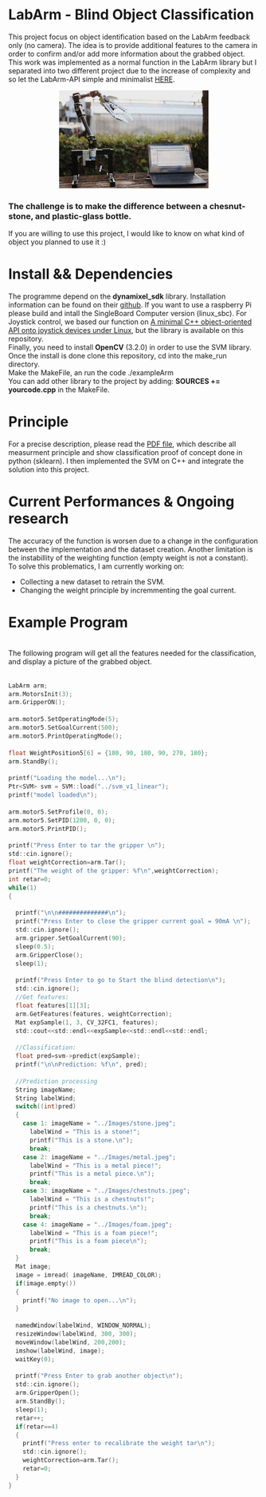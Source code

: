 # LabArm - Blind Object Classification
This project focus on object identification based on the LabArm feedback only (no camera). The idea is to provide additional features to the camera in order to confirm and/or add more information about the grabbed object. This work was implemented as a normal function in the LabArm library but I separated into two different project due to the increase of complexity and so let the LabArm-API simple and minimalist [HERE](https://github.com/BenbenIO/LabArm-Cpp-API). 
<p align="center">
  <img src="/images/armpicture.PNG" width="300">
</p>

### The challenge is to make the difference between a chesnut-stone, and plastic-glass bottle.
If you are willing to use this project, I would like to know on what kind of object you planned to use it :)

# Install && Dependencies
The programme depend on the __dynamixel_sdk__ library. Installation information can be found on their [github](https://github.com/ROBOTIS-GIT/DynamixelSDK). If you want to use a raspberry Pi please build and intall the SingleBoard Computer version (linux_sbc). For Joystick control, we based our function on [A minimal C++ object-oriented API onto joystick devices under Linux](https://github.com/drewnoakes/joystick), but the library is available on this repository.
<br/> Finally, you need to install __OpenCV__ (3.2.0) in order to use the SVM library.
<br/> Once the install is done clone this repository, cd into the make_run directory.
<br/> Make the MakeFile, an run the code ./exampleArm
<br/> You can add other library to the project by adding: __SOURCES += yourcode.cpp__ in the MakeFile.

# Principle
For a precise description, please read the [PDF file](), which describe all measurment principle and show classification proof of concept done in python (sklearn). I then implemented the SVM on C++ and integrate the solution into this project.

# Current Performances & Ongoing research
The accuracy of the function is worsen due to a change in the configuration between the implementation and the dataset creation. Another limitation is the instabillity of the weighting function (empty weight is not a constant). 
<br/> To solve this problematics, I am currently working on:</br>
* Collecting a new dataset to retrain the SVM.
* Changing the weight principle by incremmenting the goal current.

# Example Program
<br/> The following program will get all the features needed for the classification, and display a picture of the grabbed object. </br>

```c

LabArm arm;
arm.MotorsInit(3);
arm.GripperON(); 

arm.motor5.SetOperatingMode(5);
arm.motor5.SetGoalCurrent(500);
arm.motor5.PrintOperatingMode();

float WeightPosition5[6] = {180, 90, 180, 90, 270, 180};
arm.StandBy();

printf("Loading the model...\n");
Ptr<SVM> svm = SVM::load("../svm_v1_linear");
printf("model loaded\n");

arm.motor5.SetProfile(0, 0);
arm.motor5.SetPID(1200, 0, 0);	
arm.motor5.PrintPID();

printf("Press Enter to tar the gripper \n");
std::cin.ignore();
float weightCorrection=arm.Tar();
printf("The weight of the gripper: %f\n",weightCorrection);
int retar=0;
while(1)
{

  printf("\n\n##############\n");
  printf("Press Enter to close the gripper current goal = 90mA \n");
  std::cin.ignore();
  arm.gripper.SetGoalCurrent(90);
  sleep(0.5);
  arm.GripperClose();
  sleep(1);

  printf("Press Enter to go to Start the blind detection\n");
  std::cin.ignore();
  //Get features:
  float features[1][3];
  arm.GetFeatures(features, weightCorrection);
  Mat expSample(1, 3, CV_32FC1, features);
  std::cout<<std::endl<<expSample<<std::endl<<std::endl;

  //Classification:
  float pred=svm->predict(expSample);
  printf("\n\nPrediction: %f\n", pred);

  //Prediction processing
  String imageName;
  String labelWind;
  switch((int)pred)
  {
    case 1: imageName = "../Images/stone.jpeg";
      labelWind = "This is a stone!";
      printf("This is a stone.\n");
      break;
    case 2: imageName = "../Images/metal.jpeg";
      labelWind = "This is a metal piece!";
      printf("This is a metal piece.\n");
      break;
    case 3: imageName = "../Images/chestnuts.jpeg";
      labelWind = "This is a chestnuts!";
      printf("This is a chestnuts.\n");
      break;
    case 4: imageName = "../Images/foam.jpeg";
      labelWind = "This is a foam piece!";
      printf("This is a foam piece\n");
      break;
  }
  Mat image;
  image = imread( imageName, IMREAD_COLOR);
  if(image.empty())
  {
    printf("No image to open...\n");
  }

  namedWindow(labelWind, WINDOW_NORMAL);
  resizeWindow(labelWind, 300, 300);
  moveWindow(labelWind, 200,200);
  imshow(labelWind, image);
  waitKey(0);

  printf("Press Enter to grab another object\n");
  std::cin.ignore();
  arm.GripperOpen();
  arm.StandBy();
  sleep(1);
  retar++;
  if(retar==4)
  {
    printf("Press enter to recalibrate the weight tar\n");
    std::cin.ignore();
    weightCorrection=arm.Tar();
    retar=0;
  }
}
   ```
